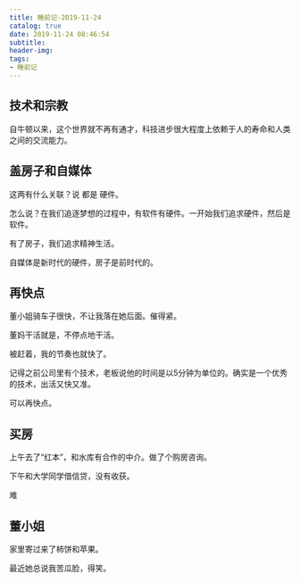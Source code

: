 ```yaml
---
title: 睡前记-2019-11-24
catalog: true
date: 2019-11-24 08:46:54
subtitle:
header-img:
tags:
- 睡前记
---
```


## 技术和宗教

自牛顿以来，这个世界就不再有通才，科技进步很大程度上依赖于人的寿命和人类之间的交流能力。


## 盖房子和自媒体

这两有什么关联？说 都是 硬件。

怎么说？在我们追逐梦想的过程中，有软件有硬件。一开始我们追求硬件，然后是软件。

有了房子，我们追求精神生活。

自媒体是新时代的硬件，房子是前时代的。

## 再快点

董小姐骑车子很快，不让我落在她后面。催得紧。

董妈干活就是，不停点地干活。

被赶着，我的节奏也就快了。

记得之前公司里有个技术，老板说他的时间是以5分钟为单位的。确实是一个优秀的技术，出活又快又准。

可以再快点。

## 买房

上午去了“红本”，和水库有合作的中介。做了个购房咨询。

下午和大学同学借信贷，没有收获。

难


## 董小姐

家里寄过来了柿饼和苹果。

最近她总说我苦瓜脸，得笑。


